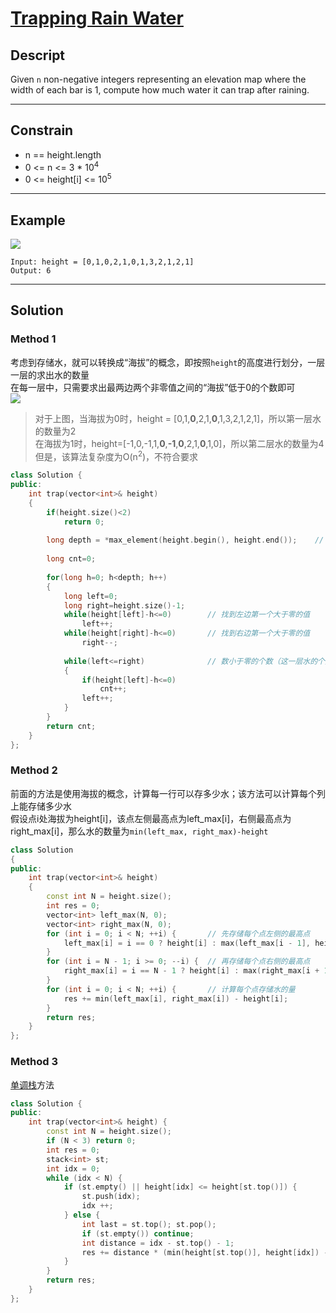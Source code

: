 # [Trapping Rain Water](https://leetcode.com/problems/trapping-rain-water/)

## Descript

Given `n` non-negative integers representing an elevation map where the width of each bar is 1, compute how much water it can trap after raining.

---

## Constrain

- n == height.length
- 0 <= n <= 3 * 10<sup>4</sup>
- 0 <= height[i] <= 10<sup>5</sup>

---

## Example

<img src="https://assets.leetcode.com/uploads/2018/10/22/rainwatertrap.png">

```
Input: height = [0,1,0,2,1,0,1,3,2,1,2,1]
Output: 6
```

---

## Solution
### Method 1
考虑到存储水，就可以转换成“海拔”的概念，即按照`height`的高度进行划分，一层一层的求出水的数量<br/>
在每一层中，只需要求出最两边两个非零值之间的“海拔”低于0的个数即可<br/>
<img src="https://assets.leetcode.com/uploads/2018/10/22/rainwatertrap.png">

> 对于上图，当海拔为0时，height = [0,1,**0**,2,1,**0**,1,3,2,1,2,1]，所以第一层水的数量为2<br/>
> 在海拔为1时，height=[-1,0,-1,1,**0**,**-1**,**0**,2,1,**0**,1,0]，所以第二层水的数量为4<br/>
但是，该算法复杂度为O(n<sup>2</sup>)，不符合要求

```c++
class Solution {
public:
    int trap(vector<int>& height) 
    {
        if(height.size()<2)
            return 0;
        
        long depth = *max_element(height.begin(), height.end());    // 获取海拔
        
        long cnt=0;
        
        for(long h=0; h<depth; h++)
        {
            long left=0;
            long right=height.size()-1;
            while(height[left]-h<=0)        // 找到左边第一个大于零的值
                left++;
            while(height[right]-h<=0)       // 找到右边第一个大于零的值
                right--;
            
            while(left<=right)              // 数小于零的个数（这一层水的个数）
            {
                if(height[left]-h<=0)
                    cnt++;
                left++;
            }
        }
        return cnt;
    }
};
```

### Method 2
前面的方法是使用海拔的概念，计算每一行可以存多少水；该方法可以计算每个列上能存储多少水<br/>
假设点i处海拔为height[i]，该点左侧最高点为left_max[i]，右侧最高点为right_max[i]，那么水的数量为`min(left_max, right_max)-height`<br/>

```c++
class Solution 
{
public:
    int trap(vector<int>& height) 
    {
        const int N = height.size();
        int res = 0;
        vector<int> left_max(N, 0);
        vector<int> right_max(N, 0);
        for (int i = 0; i < N; ++i) {       // 先存储每个点左侧的最高点
            left_max[i] = i == 0 ? height[i] : max(left_max[i - 1], height[i]);
        }   
        for (int i = N - 1; i >= 0; --i) {  // 再存储每个点右侧的最高点
            right_max[i] = i == N - 1 ? height[i] : max(right_max[i + 1], height[i]);
        }
        for (int i = 0; i < N; ++i) {       // 计算每个点存储水的量
            res += min(left_max[i], right_max[i]) - height[i];
        }
        return res;
    }
};
```

### Method 3
[单调栈](https://leetcode-cn.com/problems/trapping-rain-water/solution/dan-diao-zhan-jie-jue-jie-yu-shui-wen-ti-by-sweeti/)方法

```c++
class Solution {
public:
    int trap(vector<int>& height) {
        const int N = height.size();
        if (N < 3) return 0;
        int res = 0;
        stack<int> st;
        int idx = 0;
        while (idx < N) {
            if (st.empty() || height[idx] <= height[st.top()]) {
                st.push(idx);
                idx ++;
            } else {
                int last = st.top(); st.pop();
                if (st.empty()) continue;
                int distance = idx - st.top() - 1;
                res += distance * (min(height[st.top()], height[idx]) - height[last]);
            }
        }
        return res;
    }
};
```
